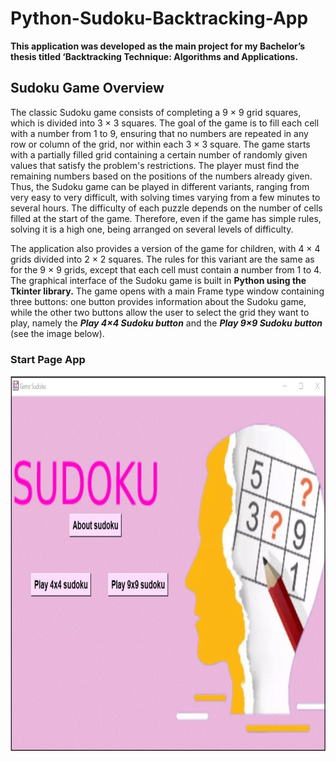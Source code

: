 # Python-Sudoku-Backtracking-App

**This application was developed as the main project for my Bachelor’s thesis titled ‘Backtracking Technique: Algorithms and Applications.**  

## Sudoku Game Overview  
The classic Sudoku game consists of completing a 9 × 9 grid squares, which is divided into 3 × 3 squares. The goal of the game is to fill each cell with a number from 1 to 9, ensuring that no numbers are repeated in any row or column of the grid, nor within each 3 × 3 square. The game starts with a partially filled grid containing a certain number of randomly given values that satisfy the problem's restrictions.
The player must find the remaining numbers based on the positions of the numbers already given. Thus, the Sudoku game can be played in different variants, ranging from very easy to very difficult, with solving times varying from a few minutes to several hours. The difficulty of each puzzle depends on the number of cells filled at the start of the game. Therefore, even if the game has simple rules, solving it is a high one, being arranged on several levels of difficulty.  

The application also provides a version of the game for children, with 4 × 4 grids divided into 2 × 2 squares. The rules for this variant are the same as for the 9 × 9 grids, except that each cell must contain a number from 1 to 4. The graphical interface of the Sudoku game is built in **Python using the Tkinter library.** The game opens with a main Frame type window containing three buttons: one button provides information about the Sudoku game, while the other two buttons allow the user to select the grid they want to play, namely the **_Play 4×4 Sudoku button_** and the **_Play 9×9 Sudoku button_** (see the image below).  

### <b>Start Page App</b>
<img src="images/StartPage.jpg"  width="600" height="600" >

